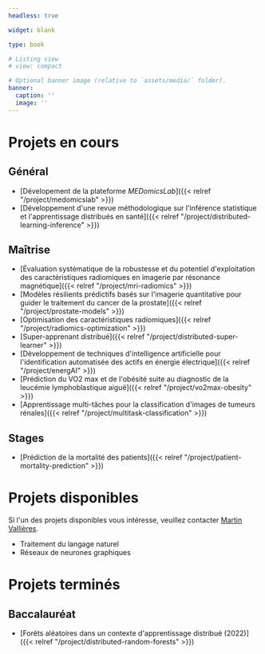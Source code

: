 ```yaml
---
headless: true

widget: blank

type: book

# Listing view
# view: compact

# Optional banner image (relative to `assets/media/` folder).
banner:
  caption: ''
  image: ''
---
```


# Projets en cours

## Général

- [Dévelopement de la plateforme _MEDomicsLab_]({{< relref "/project/medomicslab" >}})
- [Développement d'une revue méthodologique sur l'inférence statistique et l'apprentissage distribués en santé]({{< relref "/project/distributed-learning-inference" >}})

## Maîtrise

- [Évaluation systématique de la robustesse et du potentiel d'exploitation des caractéristiques radiomiques en imagerie par résonance magnétique]({{< relref "/project/mri-radiomics" >}})
- [Modèles résilients prédictifs basés sur l'imagerie quantitative pour guider le traitement du cancer de la prostate]({{< relref "/project/prostate-models" >}})
- [Optimisation des caractéristiques radiomiques]({{< relref "/project/radiomics-optimization" >}})
- [Super-apprenant distribué]({{< relref "/project/distributed-super-learner" >}})
- [Développement de techniques d'intelligence artificielle pour l'identification automatisée des actifs en énergie électrique]({{< relref "/project/energAI" >}})
- [Prédiction du VO2 max et de l'obésité suite au diagnostic de la leucémie lymphoblastique aiguë]({{< relref "/project/vo2max-obesity" >}})
- [Apprentissage multi-tâches pour la classification d'images de tumeurs rénales]({{< relref "/project/multitask-classification" >}})

## Stages

- [Prédiction de la mortalité des patients]({{< relref "/project/patient-mortality-prediction" >}})

# Projets disponibles

Si l'un des projets disponibles vous intéresse, veuillez contacter 
[Martin Vallières](mailto:Martin.Vallieres@usherbrooke.ca).

- Traitement du langage naturel
- Réseaux de neurones graphiques

# Projets terminés

## Baccalauréat

- [Forêts aléatoires dans un contexte d'apprentissage distribué (2022)]({{< relref "/project/distributed-random-forests" >}})
